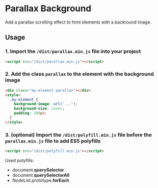 # Parallax Background
Add a parallax scrolling effect to html elements with a backround image.

## Usage
### 1. Import the `/dist/parallax.min.js` file into your project

```html
<script src="/dist/parallax.min.js"></script>
```

### 2. Add the class `parallax` to the element with the background image
```html
<div class="my-element parallax"></div>
<style>
  .my-element {
    background-image: url('...');
    background-size: cover;
    padding: 100px;
  }
</style>
```

### 3. (optional) Import the `/dist/polyfill.min.js` file **before** the `parallax.min.js` file to add ES5 polyfills
```html
<script src="/dist/polyfill.min.js"></script>
```
Used polyfills:
- document.**querySelector**
- document.**querySelectorAll**
- NodeList.prototype.**forEach**
